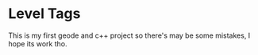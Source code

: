 # Level Tags

This is my first geode and c++ project so there's may be some mistakes, I hope its work tho.